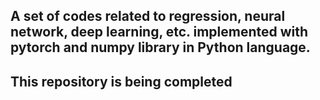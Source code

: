 ## A set of codes related to regression, neural network, deep learning, etc. implemented with pytorch and numpy library in Python language.

## This repository is being completed
